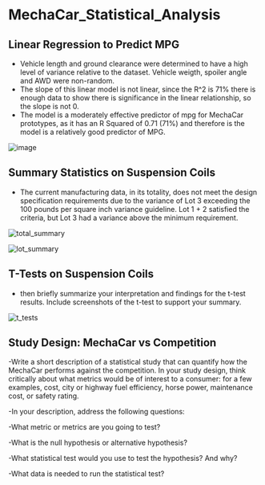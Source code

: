 # MechaCar_Statistical_Analysis

## Linear Regression to Predict MPG
- Vehicle length and ground clearance were determined to have a high level of variance relative to the dataset.  Vehicle weigth, spoiler angle and AWD were non-random.
- The slope of this linear model is not linear, since the R^2 is 71% there is enough data to show there is significance in the linear relationship, so the slope is not 0.  
- The model is a moderately effective predictor of mpg for MechaCar prototypes, as it has an R Squared of 0.71 (71%) and therefore is the model is a relatively good predictor     of MPG.

![image](https://user-images.githubusercontent.com/71041680/119746790-45f84080-be5f-11eb-8e68-b209627136a2.png)


## Summary Statistics on Suspension Coils
- The current manufacturing data, in its totality, does not meet the design specification requirements due to the variance of Lot 3 exceeding the 100 pounds per square inch variance guideline.  Lot 1 + 2 satisfied the criteria, but Lot 3 had a variance above the minimum requirement. 
  

![total_summary](https://user-images.githubusercontent.com/71041680/119747035-d46cc200-be5f-11eb-94cd-7ebe824636ec.png)


![lot_summary](https://user-images.githubusercontent.com/71041680/119747042-d9317600-be5f-11eb-959d-4b2e5f57e534.png)


## T-Tests on Suspension Coils
- then briefly summarize your interpretation and findings for the t-test results. Include screenshots of the t-test to support your summary.

![t_tests](https://user-images.githubusercontent.com/71041680/119747125-0da53200-be60-11eb-8dd1-c6522dfffc66.png)



## Study Design: MechaCar vs Competition

-Write a short description of a statistical study that can quantify how the MechaCar performs against the competition. In your study design, think critically about what metrics would be of interest to a consumer: for a few examples, cost, city or highway fuel efficiency, horse power, maintenance cost, or safety rating.

-In your description, address the following questions:

-What metric or metrics are you going to test?

-What is the null hypothesis or alternative hypothesis?

-What statistical test would you use to test the hypothesis? And why?

-What data is needed to run the statistical test?

